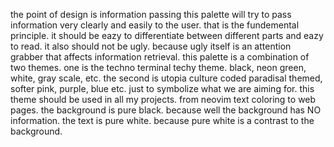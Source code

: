 the point of design is information passing
this palette will try to pass information very clearly and easily to the user. that is the fundemental principle. it should be eazy to differentiate between different parts and eazy to read. it also should not be ugly. because ugly itself is an attention grabber that affects information retrieval.
this palette is a combination of two themes. one is the techno terminal techy theme. black, neon green, white, gray scale, etc. the second is utopia culture coded paradisal themed, softer pink, purple, blue etc. just to symbolize what we are aiming for.
this theme should be used in all my projects. from neovim text coloring to web pages. 
the background is pure black. because well the background has NO information.
the text is pure white. because pure white is a contrast to the background.

